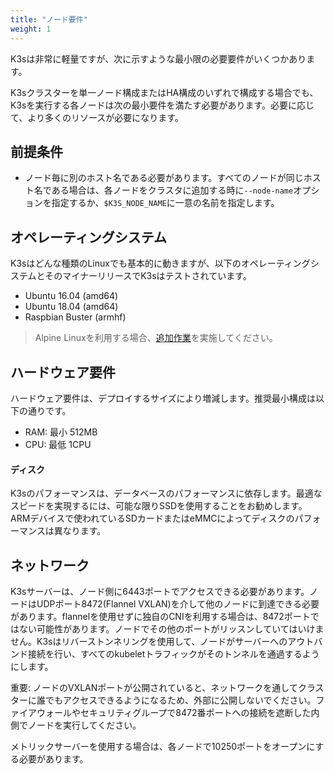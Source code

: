 ```yaml
---
title: "ノード要件"
weight: 1
---
```


K3sは非常に軽量ですが、次に示すような最小限の必要要件がいくつかあります。

K3sクラスターを単一ノード構成またはHA構成のいずれで構成する場合でも、K3sを実行する各ノードは次の最小要件を満たす必要があります。必要に応じて、より多くのリソースが必要になります。

## 前提条件
* ノード毎に別のホスト名である必要があります。すべてのノードが同じホスト名である場合は、各ノードをクラスタに追加する時に`--node-name`オプションを指定するか、`$K3S_NODE_NAME`に一意の名前を指定します。

## オペレーティングシステム

K3sはどんな種類のLinuxでも基本的に動きますが、以下のオペレーティングシステムとそのマイナーリリースでK3sはテストされています。

*    Ubuntu 16.04 (amd64)
*    Ubuntu 18.04 (amd64)
*    Raspbian Buster (armhf)

> Alpine Linuxを利用する場合、[追加作業]({{<baseurl>}}/k3s/latest/en/advanced/#additional-preparation-for-alpine-linux-setup)を実施してください。

## ハードウェア要件

ハードウェア要件は、デプロイするサイズにより増減します。推奨最小構成は以下の通りです。

*    RAM: 最小 512MB
*    CPU: 最低 1CPU

#### ディスク

K3sのパフォーマンスは、データベースのパフォーマンスに依存します。最適なスピードを実現するには、可能な限りSSDを使用することをお勧めします。ARMデバイスで使われているSDカードまたはeMMCによってディスクのパフォーマンスは異なります。

## ネットワーク

K3sサーバーは、ノード側に6443ポートでアクセスできる必要があります。ノードはUDPポート8472(Flannel VXLAN)を介して他のノードに到達できる必要があります。flannelを使用せずに独自のCNIを利用する場合は、8472ポートではない可能性があります。ノードでその他のポートがリッスンしていてはいけません。K3sはリバーストンネリングを使用して、ノードがサーバーへのアウトバンド接続を行い、すべてのkubeletトラフィックがそのトンネルを通過するようにします。

重要: ノードのVXLANポートが公開されていると、ネットワークを通してクラスターに誰でもアクセスできるようになるため、外部に公開しないでください。ファイアウォールやセキュリティグループで8472番ポートへの接続を遮断した内側でノードを実行してください。

メトリックサーバーを使用する場合は、各ノードで10250ポートをオープンにする必要があります。
